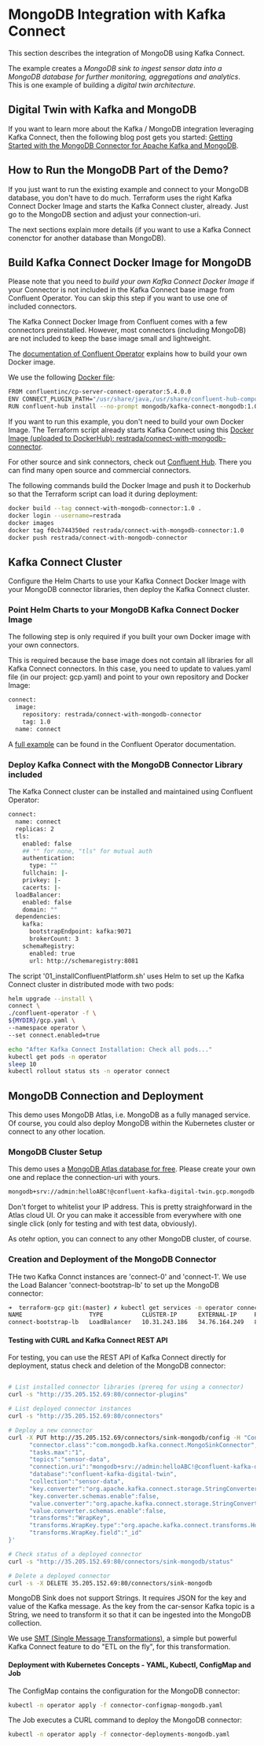 # MongoDB Integration with Kafka Connect

This section describes the integration of MongoDB using Kafka Connect.

The example creates a *MongoDB sink to ingest sensor data into a MongoDB database for further monitoring, aggregations and analytics*. This is one example of building a *digital twin architecture*.

## Digital Twin with Kafka and MongoDB

If you want to learn more about the Kafka / MongoDB integration leveraging Kafka Connect, then the following blog post gets you started: [Getting Started with the MongoDB Connector for Apache Kafka and MongoDB](https://www.confluent.io/blog/getting-started-mongodb-connector-for-apache-kafka-and-mongodb/).

## How to Run the MongoDB Part of the Demo?

If you just want to run the existing example and connect to your MongoDB database, you don't have to do much. Terraform uses the right Kafka Connect Docker Image and starts the Kafka Connect cluster, already. Just go to the MongoDB section and adjust your connection-uri.

The next sections explain more details (if you want to use a Kafka Connect conenctor for another database than MongoDB).

## Build Kafka Connect Docker Image for MongoDB

Please note that you need to *build your own Kafka Connect Docker Image* if your Connector is not included in the Kafka Connect base image from Confluent Operator. You can skip this step if you want to use one of included connectors.

The Kafka Connect Docker Image from Confluent comes with a few connectors preinstalled. However, most connectors (including MongoDB) are not included to keep the base image small and lightweight.

The [documentation of Confluent Operator](https://docs.confluent.io/current/tutorials/examples/kubernetes/gke-base/docs/index.html#connector-deployments) explains how to build your own Docker image.

We use the following [Docker file](Dockerfile):

```bash
FROM confluentinc/cp-server-connect-operator:5.4.0.0
ENV CONNECT_PLUGIN_PATH="/usr/share/java,/usr/share/confluent-hub-components"
RUN confluent-hub install --no-prompt mongodb/kafka-connect-mongodb:1.0.1
```

If you want to run this example, you don't need to build your own Docker Image. The Terraform script already starts Kafka Connect using this [Docker Image (uploaded to DockerHub): restrada/connect-with-mongodb-connector](https://hub.docker.com/repository/docker/restrada/connect-with-mongodb-connector).

For other source and sink connectors, check out [Confluent Hub](https://www.confluent.io/hub/). There you can find many open source and commercial connectors.

The following commands build the Docker Image and push it to Dockerhub so that the Terraform script can load it during deployment:

```bash
docker build --tag connect-with-mongodb-connector:1.0 .
docker login --username=restrada
docker images
docker tag f0cb744350ed restrada/connect-with-mongodb-connector:1.0
docker push restrada/connect-with-mongodb-connector
```

## Kafka Connect Cluster

Configure the Helm Charts to use your Kafka Connect Docker Image with your MongoDB connector libraries, then deploy the Kafka Connect cluster.

### Point Helm Charts to your MongoDB Kafka Connect Docker Image

The following step is only required if you built your own Docker image with your own connectors.

This is required because the base image does not contain all libraries for all Kafka Connect connectors. In this case, you need to update to values.yaml file (in our project: gcp.yaml) and point to your own repository and Docker Image:

```bash
connect:
  image:
    repository: restrada/connect-with-mongodb-connector
    tag: 1.0
  name: connect
```

A [full example](https://github.com/confluentinc/examples/blob/5.3.1-post/kubernetes/gke-base/cfg/values.yaml#L53) can be found in the Confluent Operator documentation.

### Deploy Kafka Connect with the MongoDB Connector Library included

The Kafka Connect cluster can be installed and maintained using Confluent Operator:

```bash
connect:
  name: connect
  replicas: 2
  tls:
    enabled: false
    ## "" for none, "tls" for mutual auth
    authentication:
      type: ""
    fullchain: |-
    privkey: |-
    cacerts: |-
  loadBalancer:
    enabled: false
    domain: ""
  dependencies:
    kafka:
      bootstrapEndpoint: kafka:9071
      brokerCount: 3
    schemaRegistry:
      enabled: true
      url: http://schemaregistry:8081
```

The script '01_installConfluentPlatform.sh' uses Helm to set up the Kafka Connect cluster in distributed mode with two pods:

```bash
helm upgrade --install \
connect \
./confluent-operator -f \
${MYDIR}/gcp.yaml \
--namespace operator \
--set connect.enabled=true

echo "After Kafka Connect Installation: Check all pods..."
kubectl get pods -n operator
sleep 10
kubectl rollout status sts -n operator connect
```

## MongoDB Connection and Deployment

This demo uses MongoDB Atlas, i.e. MongoDB as a fully managed service. Of course, you could also deploy MongoDB within the Kubernetes cluster or connect to any other location.

### MongoDB Cluster Setup

This demo uses a [MongoDB Atlas database for free](https://cloud.mongodb.com/). Please create your own one and replace the connection-uri with yours.

```bash
mongodb+srv://admin:helloABC!@confluent-kafka-digital-twin.gcp.mongodb.net/test?retryWrites=true&w=majority
```

Don't forget to whitelist your IP address. This is pretty straighforward in the Atlas cloud UI. Or you can make it accessible from everywhere with one single click (only for testing and with test data, obviously).

As otehr option, you can connect to any other MongoDB cluster, of course.

### Creation and Deployment of the MongoDB Connector

THe two Kafka Connct instances are 'connect-0' and 'connect-1'. We use the Load Balancer 'connect-bootstrap-lb' to set up the MongoDB connector:

```bash
➜  terraform-gcp git:(master) ✗ kubectl get services -n operator connect-bootstrap-lb
NAME                   TYPE           CLUSTER-IP      EXTERNAL-IP     PORT(S)        AGE
connect-bootstrap-lb   LoadBalancer   10.31.243.186   34.76.164.249   80:31942/TCP   20m
```

#### Testing with CURL and Kafka Connect REST API

For testing, you can use the REST API of Kafka Connect directly for deployment, status check and deletion of the MongoDB connector:

```bash

# List installed connector libraries (prereq for using a connector)
curl -s "http://35.205.152.69:80/connector-plugins"

# List deployed connector instances
curl -s "http://35.205.152.69:80/connectors"

# Deploy a new connector
curl -X PUT http://35.205.152.69/connectors/sink-mongodb/config -H "Content-Type: application/json" -d ' {
      "connector.class":"com.mongodb.kafka.connect.MongoSinkConnector",
      "tasks.max":"1",
      "topics":"sensor-data",
      "connection.uri":"mongodb+srv://admin:helloABC!@confluent-kafka-digital-twin.gcp.mongodb.net/test?retryWrites=true&w=majority",
      "database":"confluent-kafka-digital-twin",
      "collection":"sensor-data",
      "key.converter":"org.apache.kafka.connect.storage.StringConverter",
      "key.converter.schemas.enable":false,
      "value.converter":"org.apache.kafka.connect.storage.StringConverter",
      "value.converter.schemas.enable":false,
      "transforms":"WrapKey",
      "transforms.WrapKey.type":"org.apache.kafka.connect.transforms.HoistField$Key",
      "transforms.WrapKey.field":"_id"
}'

# Check status of a deployed connector
curl -s "http://35.205.152.69:80/connectors/sink-mongodb/status"

# Delete a deployed connector
curl -s -X DELETE 35.205.152.69:80/connectors/sink-mongodb
```

MongoDB Sink does not support Strings. It requires JSON for the key and value of the Kafka message. As the key from the car-sensor Kafka topic is a String, we need to transform it so that it can be ingested into the MongoDB collection.

We use [SMT (Single Message Transformations)](https://docs.confluent.io/current/connect/transforms/index.html), a simple but powerful Kafka Connect feature to do "ETL on the fly", for this transformation.

#### Deployment with Kubernetes Concepts - YAML, Kubectl, ConfigMap and Job

The ConfigMap contains the configuration for the MongoDB connector:

```bash
kubectl -n operator apply -f connector-configmap-mongodb.yaml
```

The Job executes a CURL command to deploy the MongoDB connector:

```bash
kubectl -n operator apply -f connector-deployments-mongodb.yaml
```